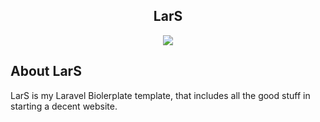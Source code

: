 <h2 style="text-align:center">LarS</h2>

<p align="center"><img src="https://laravel.com/assets/img/components/logo-laravel.svg"></p>

## About LarS

LarS is my Laravel Biolerplate template, that includes all the good stuff in starting a decent website.
